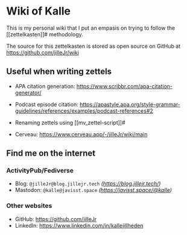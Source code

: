 # Wiki of Kalle

This is my personal wiki that I put an empasis on trying to follow the
[[zettelkasten]]# methodology.

The source for this zettelkasten is stored as open source on GitHub at
<https://github.com/jilleJr/wiki>

## Useful when writing zettels

- APA citation generation: <https://www.scribbr.com/apa-citation-generator/>

- Podcast episode citation: <https://apastyle.apa.org/style-grammar-guidelines/references/examples/podcast-references#2>

- Renaming zettels using [[mv_zettel-script]]#

- Cerveau: <https://www.cerveau.app/-/jilleJr/wiki/main>

## Find me on the internet

### ActivityPub/Fediverse

- Blog: `@jilleJr@blog.jillejr.tech` _(<a rel="me" href="https://blog.jillejr.tech/">https\://blog.jillejr.tech/</a>)_
- Mastodon: `@kalle@javisst.space` _(<a ref="me" href="https://javisst.space/@kalle">https\://javisst.space/@kalle</a>)_

### Other websites

- GitHub: <a ref="me" href="https://github.com/jilleJr">https\://github.com/jilleJr</a>
- LinkedIn: <a ref="me" href="https://www.linkedin.com/in/kallejillheden">https\://www\.linkedin.com/in/kallejillheden</a>

